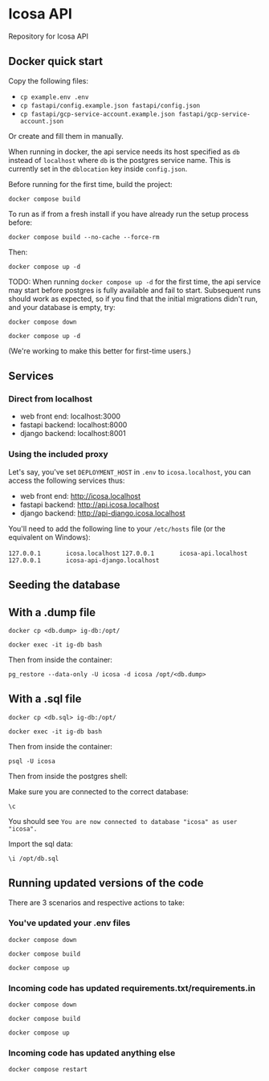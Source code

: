 # Icosa API

Repository for Icosa API

## Docker quick start

Copy the following files:

- `cp example.env .env`
- `cp fastapi/config.example.json fastapi/config.json`
- `cp fastapi/gcp-service-account.example.json fastapi/gcp-service-account.json`

Or create and fill them in manually.

When running in docker, the api service needs its host specified as `db` instead of `localhost` where `db` is the postgres service name. This is currently set in the `dblocation` key inside `config.json`.

Before running for the first time, build the project:

`docker compose build`

To run as if from a fresh install if you have already run the setup process before:

`docker compose build --no-cache --force-rm`

Then:

`docker compose up -d`

TODO: When running  `docker compose up -d` for the first time, the api service may start before postgres is fully available and fail to start. Subsequent runs should work as expected, so if you find that the initial migrations didn't run, and your database is empty, try:

`docker compose down`

`docker compose up -d`

(We're working to make this better for first-time users.)

## Services

### Direct from localhost

- web front end: localhost:3000
- fastapi backend: localhost:8000
- django backend: localhost:8001

### Using the included proxy

Let's say, you've set `DEPLOYMENT_HOST` in `.env` to `icosa.localhost`, you can access the following services thus:

- web front end: http://icosa.localhost
- fastapi backend: http://api.icosa.localhost
- django backend: http://api-django.icosa.localhost

You'll need to add the following line to your `/etc/hosts` file (or the equivalent on Windows):

`127.0.0.1       icosa.localhost`
`127.0.0.1       icosa-api.localhost`
`127.0.0.1       icosa-api-django.localhost`

## Seeding the database

## With a .dump file

`docker cp <db.dump> ig-db:/opt/`

`docker exec -it ig-db bash`

Then from inside the container:

`pg_restore --data-only -U icosa -d icosa /opt/<db.dump>`

## With a .sql file

`docker cp <db.sql> ig-db:/opt/`

`docker exec -it ig-db bash`

Then from inside the container:

`psql -U icosa`

Then from inside the postgres shell:

Make sure you are connected to the correct database:

`\c`

You should see `You are now connected to database "icosa" as user "icosa".`

Import the sql data:

`\i /opt/db.sql`


## Running updated versions of the code

There are 3 scenarios and respective actions to take:

### You've updated your .env files

`docker compose down`

`docker compose build`

`docker compose up`

### Incoming code has updated requirements.txt/requirements.in

`docker compose down`

`docker compose build`

`docker compose up`

### Incoming code has updated anything else

`docker compose restart`

